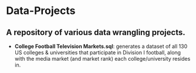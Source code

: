 # Data-Projects
<h2>A repository of various data wrangling projects.</h2>

<ul>
  <li><b>College Football Television Markets.sql</b>: generates a dataset of all 130 US colleges & universities that participate in Division I football, along with the media market (and market rank) each college/university resides in.</li>
</ul>
